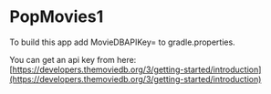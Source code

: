 # PopMovies1

To build this app add 
MovieDBAPIKey=<your API key> 
to gradle.properties.

You can get an api key from here:
[https://developers.themoviedb.org/3/getting-started/introduction](https://developers.themoviedb.org/3/getting-started/introduction)

